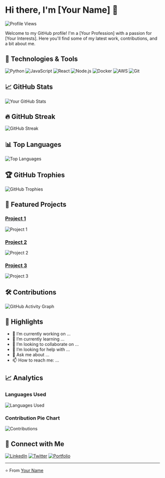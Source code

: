 # Hi there, I'm [Your Name] 👋

![Profile Views](https://komarev.com/ghpvc/?username=yourusername&color=blue)

Welcome to my GitHub profile! I'm a [Your Profession] with a passion for [Your Interests]. Here you'll find some of my latest work, contributions, and a bit about me.

## 🔧 Technologies & Tools

![Python](https://img.shields.io/badge/-Python-333333?style=flat&logo=python)
![JavaScript](https://img.shields.io/badge/-JavaScript-333333?style=flat&logo=javascript)
![React](https://img.shields.io/badge/-React-333333?style=flat&logo=react)
![Node.js](https://img.shields.io/badge/-Node.js-333333?style=flat&logo=node.js)
![Docker](https://img.shields.io/badge/-Docker-333333?style=flat&logo=docker)
![AWS](https://img.shields.io/badge/-AWS-333333?style=flat&logo=amazon-aws)
![Git](https://img.shields.io/badge/-Git-333333?style=flat&logo=git)

## 📈 GitHub Stats

![Your GitHub Stats](https://github-readme-stats.vercel.app/api?username=yourusername&show_icons=true&theme=radical)

## 🔥 GitHub Streak

![GitHub Streak](https://github-readme-streak-stats.herokuapp.com/?user=yourusername&theme=radical)

## 📊 Top Languages

![Top Languages](https://github-readme-stats.vercel.app/api/top-langs/?username=yourusername&langs_count=8&theme=radical)

## 🏆 GitHub Trophies

![GitHub Trophies](https://github-profile-trophy.vercel.app/?username=yourusername&theme=radical)

## 📂 Featured Projects

### [Project 1](https://github.com/yourusername/project1)
![Project 1](https://github-readme-stats.vercel.app/api/pin/?username=yourusername&repo=project1&theme=radical)

### [Project 2](https://github.com/yourusername/project2)
![Project 2](https://github-readme-stats.vercel.app/api/pin/?username=yourusername&repo=project2&theme=radical)

### [Project 3](https://github.com/yourusername/project3)
![Project 3](https://github-readme-stats.vercel.app/api/pin/?username=yourusername&repo=project3&theme=radical)

## 🛠️ Contributions

![GitHub Activity Graph](https://activity-graph.herokuapp.com/graph?username=yourusername&theme=radical)

## 🌟 Highlights

- 🔭 I’m currently working on ...
- 🌱 I’m currently learning ...
- 👯 I’m looking to collaborate on ...
- 🤔 I’m looking for help with ...
- 💬 Ask me about ...
- 📫 How to reach me: ...

## 📈 Analytics

### Languages Used

![Languages Used](https://your-generated-language-chart-url)

### Contribution Pie Chart

![Contributions](https://your-generated-pie-chart-url)

## 💼 Connect with Me

[![LinkedIn](https://img.shields.io/badge/-LinkedIn-333333?style=flat&logo=linkedin)](https://linkedin.com/in/yourusername)
[![Twitter](https://img.shields.io/badge/-Twitter-333333?style=flat&logo=twitter)](https://twitter.com/yourusername)
[![Portfolio](https://img.shields.io/badge/-Portfolio-333333?style=flat&logo=internet-explorer)](https://yourportfolio.com)

---

⭐️ From [Your Name](https://github.com/Wa316082)
